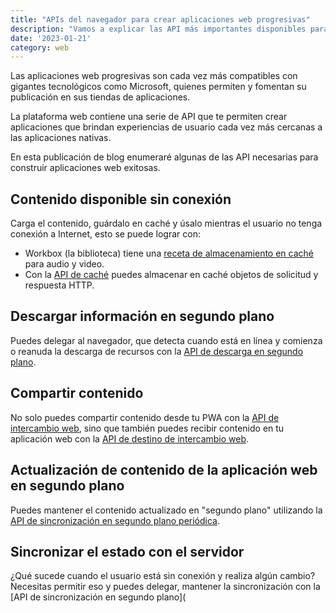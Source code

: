 ```yaml
---
title: "APIs del navegador para crear aplicaciones web progresivas"
description: "Vamos a explicar las API más importantes disponibles para crear aplicaciones web progresivas y publicarlas en las tiendas de aplicaciones."
date: '2023-01-21'
category: web
---
```


Las aplicaciones web progresivas son cada vez más compatibles con gigantes tecnológicos como Microsoft, quienes permiten y fomentan su publicación en sus tiendas de aplicaciones.

La plataforma web contiene una serie de API que te permiten crear aplicaciones que brindan experiencias de usuario cada vez más cercanas a las aplicaciones nativas.

En esta publicación de blog enumeraré algunas de las API necesarias para construir aplicaciones web exitosas.

## Contenido disponible sin conexión

Carga el contenido, guárdalo en caché y úsalo mientras el usuario no tenga conexión a Internet, esto se puede lograr con:

- Workbox (la biblioteca) tiene una [receta de almacenamiento en caché](https://developer.chrome.com/docs/workbox/serving-cached-audio-and-video/) para audio y video.
- Con la [API de caché](https://developer.mozilla.org/docs/Web/API/Cache) puedes almacenar en caché objetos de solicitud y respuesta HTTP.

## Descargar información en segundo plano

Puedes delegar al navegador, que detecta cuando está en línea y comienza o reanuda la descarga de recursos con la [API de descarga en segundo plano](https://developers.google.com/web/updates/2018/12/background-fetch).

## Compartir contenido

No solo puedes compartir contenido desde tu PWA con la [API de intercambio web](https://web.dev/web-share/), sino que también puedes recibir contenido en tu aplicación web con la [API de destino de intercambio web](https://web.dev/web-share-target/).

## Actualización de contenido de la aplicación web en segundo plano

Puedes mantener el contenido actualizado en "segundo plano" utilizando la [API de sincronización en segundo plano periódica](https://web.dev/periodic-background-sync/).

## Sincronizar el estado con el servidor

¿Qué sucede cuando el usuario está sin conexión y realiza algún cambio? Necesitas permitir eso y puedes delegar, mantener la sincronización con la [API de sincronización en segundo plano](